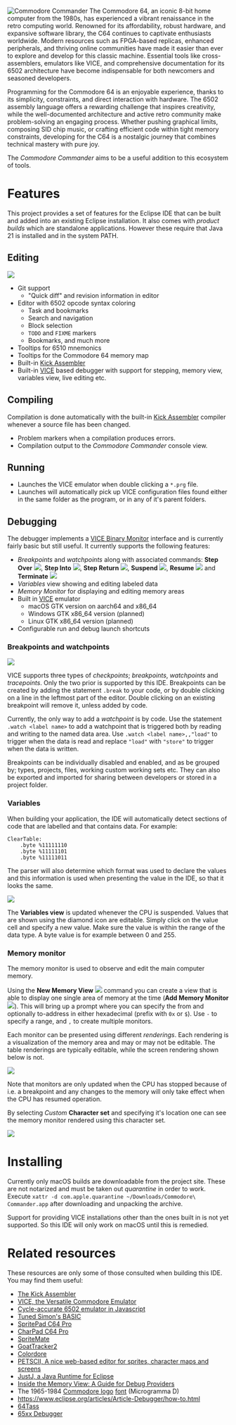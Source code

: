 ![Commodore Commander](docs/banner.png)
The Commodore 64, an iconic 8-bit home computer from the 1980s, has experienced a vibrant renaissance in the retro computing world. Renowned for its affordability, robust hardware, and expansive software library, the C64 continues to captivate enthusiasts worldwide. Modern resources such as FPGA-based replicas, enhanced peripherals, and thriving online communities have made it easier than ever to explore and develop for this classic machine. Essential tools like cross-assemblers, emulators like VICE, and comprehensive documentation for its 6502 architecture have become indispensable for both newcomers and seasoned developers.

Programming for the Commodore 64 is an enjoyable experience, thanks to its simplicity, constraints, and direct interaction with hardware. The 6502 assembly language offers a rewarding challenge that inspires creativity, while the well-documented architecture and active retro community make problem-solving an engaging process. Whether pushing graphical limits, composing SID chip music, or crafting efficient code within tight memory constraints, developing for the C64 is a nostalgic journey that combines technical mastery with pure joy.

The _Commodore Commander_ aims to be a useful addition to this ecosystem of tools.

# Features

This project provides a set of features for the Eclipse IDE that can be built and added into an existing Eclipse installation. It also comes with _product builds_ which are standalone applications. However these require that Java 21 is installed and in the system PATH.

## Editing

![](docs/editor.png)

* Git support
  * "Quick diff" and revision information in editor
* Editor with 6502 opcode syntax coloring
  * Task and bookmarks
  * Search and navigation
  * Block selection
  * `TODO` and `FIXME` markers
  * Bookmarks, and much more
 * Tooltips for 6510 mnemonics
 * Tooltips for the Commodore 64 memory map
* Built-in [Kick Assembler](http://theweb.dk/KickAssembler/Main.html#frontpage) 
* Built-in [VICE](https://vice-emu.sourceforge.io) based debugger with support for stepping, memory view, variables view, live editing etc.

## Compiling

Compilation is done automatically with the built-in [Kick Assembler](http://theweb.dk/KickAssembler/Main.html#frontpage) compiler whenever a source file has been changed.

* Problem markers when a compilation produces errors.
* Compilation output to the _Commodore Commander_ console view.

## Running

* Launches the VICE emulator when double clicking a `*.prg` file.
* Launches will automatically pick up VICE configuration files found either in the same folder as the program, or in any of it's parent folders.

## Debugging

The debugger implements a [VICE Binary Monitor](https://vice-emu.sourceforge.io/vice_12.html) interface and is currently fairly basic but still useful. It currently supports the following features:

* *Breakpoints* and *watchpoints* along with associated commands: **Step Over** ![](docs/commands/stepover_co.png), **Step Into** ![](docs/commands/stepinto_co.png), **Step Return** ![](docs/commands/stepreturn_co.png), **Suspend** ![](docs/commands/suspend_co.png), **Resume** ![](docs/commands/resume_co.png) and **Terminate** ![](docs/commands/terminate_co.png)
* *Variables* view showing and editing labeled data
* *Memory Monitor* for displaying and editing memory areas
* Built in [VICE](https://vice-emu.sourceforge.io) emulator
  * macOS GTK version on aarch64 and x86_64
  * Windows GTK x86_64 version (planned)
  * Linux GTK x86_64 version (planned)
* Configurable run and debug launch shortcuts

### Breakpoints and watchpoints

![](docs/breakpoints.png)

VICE supports three types of _checkpoints_; _breakpoints_, _watchpoints_ and _tracepoints_. Only the two prior is supported by this IDE. Breakpoints can be created by adding the statement `.break` to your code, or by double clicking on a line in the leftmost part of the editor. Double clicking on an existing breakpoint will remove it, unless added by code.

Currently, the only way to add a _watchpoint_ is by code. Use the statement `.watch <label name>` to add a watchpoint that is triggered both by reading and writing to the named data area. Use `.watch <label name>,,"load"` to trigger when the data is read and replace `"load"` with `"store"` to trigger when the data is written.

Breakpoints can be individually disabled and enabled, and as be grouped by; types, projects, files, working custom working sets etc. They can also be exported and imported for sharing between developers or stored in a project folder.

### Variables

When building your application, the IDE will automatically detect sections of code that are labelled and that contains data. For example:

```asy
ClearTable:
    .byte %11111110
    .byte %11111101
    .byte %11111011
```

The parser will also determine which format was used to declare the values and this information is used when presenting the value in the IDE, so that it looks the same.

![](docs/variables.png)

The **Variables view** is updated whenever the CPU is suspended. Values that are shown using the diamond icon are editable. Simply click on the value cell and specify a new value. Make sure the value is within the range of the data type. A byte value is for example between 0 and 255.

### Memory monitor

The memory monitor is used to observe and edit the main computer memory.

Using the **New Memory View** ![](docs/new_con.png) command you can create a view that is able to display one single area of memory at the time (**Add Memory Monitor** ![](docs/monitorexpression_tsk.png)). This will bring up a prompt where you can specify the from and optionally to-address in either hexadecimal (prefix with `0x` or `$`). Use `-` to specify a range, and `,` to create multiple monitors.

Each monitor can be presented using different _renderings_. Each rendering is a visualization of the memory area and may or may not be editable. The table renderings are typically editable, while the screen rendering shown below is not.

![](docs/memory.png)

Note that monitors are only updated when the CPU has stopped because of i.e. a breakpoint and any changes to the memory will only take effect when the CPU has resumed operation.

By selecting _Custom_ **Character set** and specifying it's location one can see the memory monitor rendered using this character set.

![](docs/font.png)

# Installing

Currently only macOS builds are downloadable from the project site. These are not notarized and must be taken out _quarantine_ in order to work. Execute `xattr -d com.apple.quarantine ~/Downloads/Commodore\ Commander.app` after downloading and unpacking the archive.

Support for providing VICE installations other than the ones built in is not yet supported. So this IDE will only work on macOS until this is remedied.

# Related resources

These resources are only some of those consulted when building this IDE. You may find them useful:

- [The Kick Assembler](http://theweb.dk/KickAssembler)
- [VICE, the Versatile Commodore Emulator](http://vice-emu.sourceforge.net)
- [Cycle-accurate 6502 emulator in Javascript](https://github.com/Torlus/6502.js)
- [Tuned Simon's BASIC](https://github.com/godot64/TSB)
- [SpritePad C64 Pro](https://subchristsoftware.itch.io/spritepad-c64-pro)
- [CharPad C64 Pro](https://subchristsoftware.itch.io/charpad-c64-pro)
- [SpriteMate](https://www.spritemate.com)
- [GoatTracker2](https://sourceforge.net/projects/goattracker2)
- [Colordore](https://www.pepto.de/projects/colorvic/)
- [PETSCII, A nice web-based editor for sprites, character maps and screens](http://petscii.krissz.hu)
- [JustJ, a Java Runtime for Eclipse](https://eclipse.dev/justj/?page=documentation)
- [Inside the Memory View: A Guide for Debug Providers](https://www.eclipse.org/articles/Article-MemoryView)
- The 1965-1984 [Commodore logo](https://en.wikipedia.org/wiki/Commodore_International#/media/File:Commodore196x.svg) [font](https://www.myfonts.com/products/d-bold-extended-microgramma-330289) (Microgramma D)
- https://www.eclipse.org/articles/Article-Debugger/how-to.html
- [64Tass](https://sourceforge.net/projects/tass64/)
- [65xx Debugger](https://marketplace.visualstudio.com/items?itemName=TRobertson.db65xx)